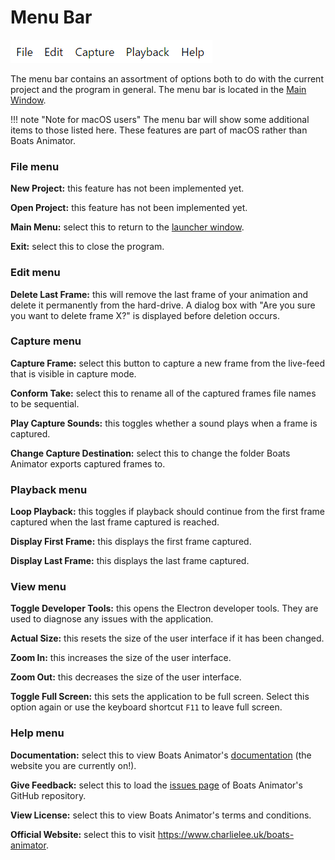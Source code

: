 # Menu Bar

![Menu bar](../img/menu-bar.png)

The menu bar contains an assortment of options both to do with the current project and the program in general. The menu bar is located in the [Main Window](/interface/main-window).

!!! note "Note for macOS users"
The menu bar will show some additional items to those listed here. These features are part of macOS rather than Boats Animator.

### File menu

**New Project:** this feature has not been implemented yet.

**Open Project:** this feature has not been implemented yet.

**Main Menu:** select this to return to the [launcher window](/interface/launcher-window).

**Exit:** select this to close the program.

### Edit menu

**Delete Last Frame:** this will remove the last frame of your animation and delete it permanently from the hard-drive. A dialog box with "Are you sure you want to delete frame X?" is displayed before deletion occurs.

### Capture menu

**Capture Frame:** select this button to capture a new frame from the live-feed that is visible in capture mode.

**Conform Take:** select this to rename all of the captured frames file names to be sequential.

**Play Capture Sounds:** this toggles whether a sound plays when a frame is captured.

**Change Capture Destination:** select this to change the folder Boats Animator exports captured frames to.

### Playback menu

**Loop Playback:** this toggles if playback should continue from the first frame captured when the last frame captured is reached.

**Display First Frame:** this displays the first frame captured.

**Display Last Frame:** this displays the last frame captured.

### View menu

**Toggle Developer Tools:** this opens the Electron developer tools. They are used to diagnose any issues with the application.

**Actual Size:** this resets the size of the user interface if it has been changed.

**Zoom In:** this increases the size of the user interface.

**Zoom Out:** this decreases the size of the user interface.

**Toggle Full Screen:** this sets the application to be full screen. Select this option again or use the keyboard shortcut `F11` to leave full screen.

### Help menu

**Documentation:** select this to view Boats Animator's [documentation](https://help.boatsanimator.com/) (the website you are currently on!).

**Give Feedback:** select this to load the [issues page](https://github.com/charlielee/boats-animator/issues) of Boats Animator's GitHub repository.

**View License:** select this to view Boats Animator's terms and conditions.

**Official Website:** select this to visit <https://www.charlielee.uk/boats-animator>.
